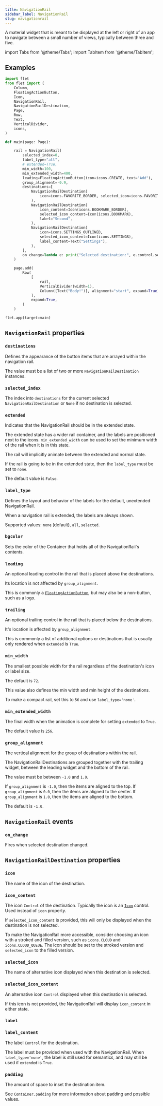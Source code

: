```yaml
---
title: NavigationRail
sidebar_label: NavigationRail
slug: navigationrail
---
```


A material widget that is meant to be displayed at the left or right of an app to navigate between a small number of views, typically between three and five.

import Tabs from '@theme/Tabs';
import TabItem from '@theme/TabItem';

## Examples

<Tabs groupId="language">
  <TabItem value="python" label="Python" default>

```python
import flet
from flet import (
    Column,
    FloatingActionButton,
    Icon,
    NavigationRail,
    NavigationRailDestination,
    Page,
    Row,
    Text,
    VerticalDivider,
    icons,
)

def main(page: Page):

    rail = NavigationRail(
        selected_index=0,
        label_type="all",
        # extended=True,
        min_width=100,
        min_extended_width=400,
        leading=FloatingActionButton(icon=icons.CREATE, text="Add"),
        group_alignment=-0.9,
        destinations=[
            NavigationRailDestination(
                icon=icons.FAVORITE_BORDER, selected_icon=icons.FAVORITE, label="First"
            ),
            NavigationRailDestination(
                icon_content=Icon(icons.BOOKMARK_BORDER),
                selected_icon_content=Icon(icons.BOOKMARK),
                label="Second",
            ),
            NavigationRailDestination(
                icon=icons.SETTINGS_OUTLINED,
                selected_icon_content=Icon(icons.SETTINGS),
                label_content=Text("Settings"),
            ),
        ],
        on_change=lambda e: print("Selected destination:", e.control.selected_index),
    )

    page.add(
        Row(
            [
                rail,
                VerticalDivider(width=1),
                Column([Text("Body!")], alignment="start", expand=True),
            ],
            expand=True,
        )
    )

flet.app(target=main)
```
  </TabItem>
</Tabs>

## `NavigationRail` properties

### `destinations`

Defines the appearance of the button items that are arrayed within the navigation rail.

The value must be a list of two or more `NavigationRailDestination` instances.

### `selected_index`

The index into `destinations` for the current selected `NavigationRailDestination` or `None` if no destination is selected.

### `extended`

Indicates that the NavigationRail should be in the extended state.

The extended state has a wider rail container, and the labels are positioned next to the icons. `min_extended_width` can be used to set the minimum width of the rail when it is in this state.

The rail will implicitly animate between the extended and normal state.

If the rail is going to be in the extended state, then the `label_type` must be set to `none`.

The default value is `False`.

### `label_type`

Defines the layout and behavior of the labels for the default, unextended NavigationRail.

When a navigation rail is extended, the labels are always shown.

Supported values: `none` (default), `all`, `selected`.

### `bgcolor`

Sets the color of the Container that holds all of the NavigationRail's contents.

### `leading`

An optional leading control in the rail that is placed above the destinations.

Its location is not affected by `group_alignment`.

This is commonly a [`FloatingActionButton`](floatingactionbutton), but may also be a non-button, such as a logo.

### `trailing`

An optional trailing control in the rail that is placed below the destinations.

It's location is affected by `group_alignment`.

This is commonly a list of additional options or destinations that is usually only rendered when `extended` is `True`.

### `min_width`

The smallest possible width for the rail regardless of the destination's icon or label size.

The default is `72`.

This value also defines the min width and min height of the destinations.

To make a compact rail, set this to `56` and use `label_type='none'`.

### `min_extended_width`

The final width when the animation is complete for setting `extended` to `True`.

The default value is `256`.

### `group_alignment`

The vertical alignment for the group of destinations within the rail.

The NavigationRailDestinations are grouped together with the trailing widget, between the leading widget and the bottom of the rail.

The value must be between `-1.0` and `1.0`.

If `group_alignment` is `-1.0`, then the items are aligned to the top. If `group_alignment` is `0.0`, then the items are aligned to the center. If `group_alignment` is `1.0`, then the items are aligned to the bottom.

The default is `-1.0`.

## `NavigationRail` events

### `on_change`

Fires when selected destination changed.

## `NavigationRailDestination` properties

### `icon`

The name of the icon of the destination.

### `icon_content`

The icon `Control` of the destination. Typically the icon is an [`Icon`](icon) control. Used instead of `icon` property.

If `selected_icon_content` is provided, this will only be displayed when the destination is not selected.

To make the NavigationRail more accessible, consider choosing an icon with a stroked and filled version, such as `icons.CLOUD` and `icons.CLOUD_QUEUE`. The icon should be set to the stroked version and `selected_icon` to the filled version.

### `selected_icon`

The name of alternative icon displayed when this destination is selected.

### `selected_icon_content`

An alternative icon `Control` displayed when this destination is selected.

If this icon is not provided, the NavigationRail will display `icon_content` in either state.

### `label`

### `label_content`

The label `Control` for the destination.

The label must be provided when used with the NavigationRail. When `label_type='none'`, the label is still used for semantics, and may still be used if `extended` is `True`.

### `padding`

The amount of space to inset the destination item.

See [`Container.padding`](/docs/controls/container#padding) for more information about padding and possible values.